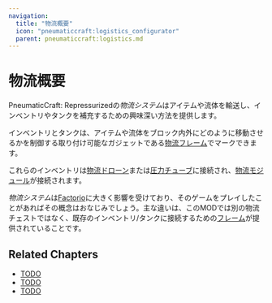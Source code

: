 ```yaml
---
navigation:
  title: "物流概要"
  icon: "pneumaticcraft:logistics_configurator"
  parent: pneumaticcraft:logistics.md
---
```


# 物流概要

<Color hex="#228">PneumaticCraft: Repressurized</Color>の*物流システム*はアイテムや流体を輸送し、インベントリやタンクを補充するための興味深い方法を提供します。

インベントリとタンクは、アイテムや流体をブロック内外にどのように移動させるかを制御する取り付け可能なガジェットである[物流フレーム](./frames.md)でマークできます。

これらのインベントリは[物流ドローン](./logistics_drone.md)または[圧力チューブ](../tubes/pressure_tubes.md)に接続され、[物流モジュール](../tubes/logistics_module.md)が接続されます。

*物流システム*は[Factorio](https://wiki.factorio.com/Logistic_network)に大きく影響を受けており、そのゲームをプレイしたことがあればその概念はおなじみでしょう。主な違いは、このMODでは別の物流チェストではなく、既存のインベントリ/タンクに接続するための[フレーム](./frames.md)が提供されていることです。

## Related Chapters

- [TODO](./frames.md)
- [TODO](./logistics_drone.md)
- [TODO](../tubes/logistics_module.md)



